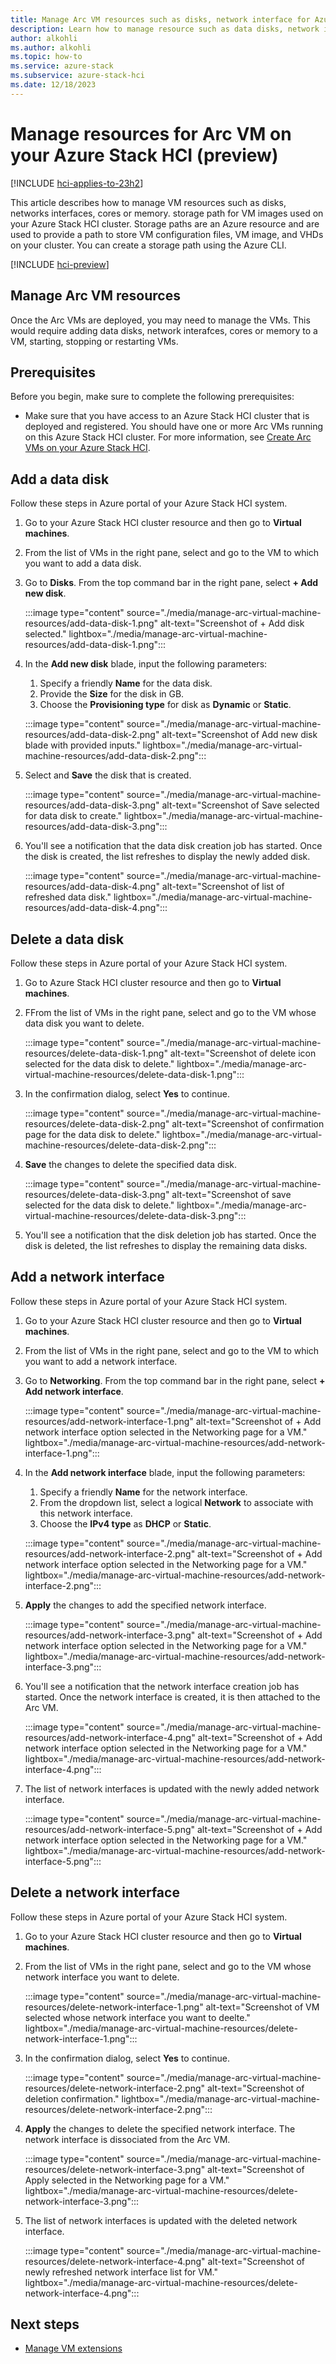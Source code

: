 ```yaml
---
title: Manage Arc VM resources such as disks, network interface for Azure Stack HCI virtual machines (preview)
description: Learn how to manage resource such as data disks, network interfaces on an Arc VM (preview).
author: alkohli
ms.author: alkohli
ms.topic: how-to
ms.service: azure-stack
ms.subservice: azure-stack-hci
ms.date: 12/18/2023
---
```


# Manage resources for Arc VM on your Azure Stack HCI (preview)

[!INCLUDE [hci-applies-to-23h2](../../includes/hci-applies-to-23h2.md)]

This article describes how to manage VM resources such as disks, networks interfaces, cores or memory.  storage path for VM images used on your Azure Stack HCI cluster. Storage paths are an Azure resource and are used to provide a path to store VM configuration files, VM image, and VHDs on your cluster. You can create a storage path using the Azure CLI.


[!INCLUDE [hci-preview](../../includes/hci-preview.md)]

## Manage Arc VM resources

Once the Arc VMs are deployed, you may need to manage the VMs. This would require adding data disks, network interafces, cores or memory to a VM, starting, stopping or restarting VMs.
  
## Prerequisites

Before you begin, make sure to complete the following prerequisites:

- Make sure that you have access to an Azure Stack HCI cluster that is deployed and registered. You should have one or more Arc VMs running on this Azure Stack HCI cluster. For more information, see [Create Arc VMs on your Azure Stack HCI](./create-arc-virtual-machines.md).


## Add a data disk

Follow these steps in Azure portal of your Azure Stack HCI system.

1. Go to your Azure Stack HCI cluster resource and then go to **Virtual machines**.
1. From the list of VMs in the right pane, select and go to the VM to which you want to add a data disk.
1. Go to **Disks**. From the top command bar in the right pane, select **+ Add new disk**.  

   :::image type="content" source="./media/manage-arc-virtual-machine-resources/add-data-disk-1.png" alt-text="Screenshot of + Add disk selected." lightbox="./media/manage-arc-virtual-machine-resources/add-data-disk-1.png":::

1. In the **Add new disk** blade, input the following parameters:
    1. Specify a friendly **Name** for the data disk.
    1. Provide the **Size** for the disk in GB.
    1. Choose the **Provisioning type** for disk as **Dynamic** or **Static**.
  
   :::image type="content" source="./media/manage-arc-virtual-machine-resources/add-data-disk-2.png" alt-text="Screenshot of Add new disk blade with provided inputs." lightbox="./media/manage-arc-virtual-machine-resources/add-data-disk-2.png":::

1. Select and **Save** the disk that is created.

   :::image type="content" source="./media/manage-arc-virtual-machine-resources/add-data-disk-3.png" alt-text="Screenshot of Save selected for data disk to create." lightbox="./media/manage-arc-virtual-machine-resources/add-data-disk-3.png":::

1. You'll see a notification that the data disk creation job has started. Once the disk is created, the list refreshes to display the newly added disk.

   :::image type="content" source="./media/manage-arc-virtual-machine-resources/add-data-disk-4.png" alt-text="Screenshot of list of refreshed data disk." lightbox="./media/manage-arc-virtual-machine-resources/add-data-disk-4.png":::

## Delete a data disk


Follow these steps in Azure portal of your Azure Stack HCI system.

1. Go to Azure Stack HCI cluster resource and then go to **Virtual machines**.  
1. FFrom the list of VMs in the right pane, select and go to the VM whose data disk you want to delete.

    :::image type="content" source="./media/manage-arc-virtual-machine-resources/delete-data-disk-1.png" alt-text="Screenshot of delete icon selected for the data disk to delete." lightbox="./media/manage-arc-virtual-machine-resources/delete-data-disk-1.png":::

1. In the confirmation dialog, select **Yes** to continue.

    :::image type="content" source="./media/manage-arc-virtual-machine-resources/delete-data-disk-2.png" alt-text="Screenshot of confirmation page for the data disk to delete." lightbox="./media/manage-arc-virtual-machine-resources/delete-data-disk-2.png":::

1. **Save** the changes to delete the specified data disk.

    :::image type="content" source="./media/manage-arc-virtual-machine-resources/delete-data-disk-3.png" alt-text="Screenshot of save selected for the data disk to delete." lightbox="./media/manage-arc-virtual-machine-resources/delete-data-disk-3.png":::

1. You'll see a notification that the disk deletion job has started. Once the disk is deleted, the list refreshes to display the remaining data disks.


## Add a network interface


Follow these steps in Azure portal of your Azure Stack HCI system.

1. Go to your Azure Stack HCI cluster resource and then go to **Virtual machines**. 
1. From the list of VMs in the right pane, select and go to the VM to which you want to add a network interface.

1. Go to **Networking**. From the top command bar in the right pane, select **+ Add network interface**.  

   :::image type="content" source="./media/manage-arc-virtual-machine-resources/add-network-interface-1.png" alt-text="Screenshot of + Add network interface option selected in the Networking page for a VM." lightbox="./media/manage-arc-virtual-machine-resources/add-network-interface-1.png":::

1. In the **Add network interface** blade, input the following parameters:
    1. Specify a friendly **Name** for the network interface.
    1. From the dropdown list, select a logical **Network** to associate with this network interface. 
    1. Choose the **IPv4 type** as **DHCP** or **Static**. 
  
   :::image type="content" source="./media/manage-arc-virtual-machine-resources/add-network-interface-2.png" alt-text="Screenshot of + Add network interface option selected in the Networking page for a VM." lightbox="./media/manage-arc-virtual-machine-resources/add-network-interface-2.png":::

1. **Apply** the changes to add the specified network interface. 

   :::image type="content" source="./media/manage-arc-virtual-machine-resources/add-network-interface-3.png" alt-text="Screenshot of + Add network interface option selected in the Networking page for a VM." lightbox="./media/manage-arc-virtual-machine-resources/add-network-interface-3.png":::

1. You'll see a notification that the network interface creation job has started. Once the network interface is created, it is then attached to the Arc VM. 

   :::image type="content" source="./media/manage-arc-virtual-machine-resources/add-network-interface-4.png" alt-text="Screenshot of + Add network interface option selected in the Networking page for a VM." lightbox="./media/manage-arc-virtual-machine-resources/add-network-interface-4.png":::

1. The list of network interfaces is updated with the newly added network interface.


   :::image type="content" source="./media/manage-arc-virtual-machine-resources/add-network-interface-5.png" alt-text="Screenshot of + Add network interface option selected in the Networking page for a VM." lightbox="./media/manage-arc-virtual-machine-resources/add-network-interface-5.png":::

## Delete a network interface

Follow these steps in Azure portal of your Azure Stack HCI system.

1. Go to your Azure Stack HCI cluster resource and then go to **Virtual machines**.
1. From the list of VMs in the right pane, select and go to the VM whose network interface you want to delete.

   :::image type="content" source="./media/manage-arc-virtual-machine-resources/delete-network-interface-1.png" alt-text="Screenshot of VM selected whose network interface you want to deelte." lightbox="./media/manage-arc-virtual-machine-resources/delete-network-interface-1.png":::

1. In the confirmation dialog, select **Yes** to continue.

    :::image type="content" source="./media/manage-arc-virtual-machine-resources/delete-network-interface-2.png" alt-text="Screenshot of deletion confirmation." lightbox="./media/manage-arc-virtual-machine-resources/delete-network-interface-2.png":::

1. **Apply** the changes to delete the specified network interface. The network interface is dissociated from the Arc VM.

   :::image type="content" source="./media/manage-arc-virtual-machine-resources/delete-network-interface-3.png" alt-text="Screenshot of Apply selected in the Networking page for a VM." lightbox="./media/manage-arc-virtual-machine-resources/delete-network-interface-3.png":::

1. The list of network interfaces is updated with the deleted network interface.

   :::image type="content" source="./media/manage-arc-virtual-machine-resources/delete-network-interface-4.png" alt-text="Screenshot of newly refreshed network interface list for VM." lightbox="./media/manage-arc-virtual-machine-resources/delete-network-interface-4.png":::



## Next steps

- [Manage VM extensions](./virtual-machine-manage-extension.md)
